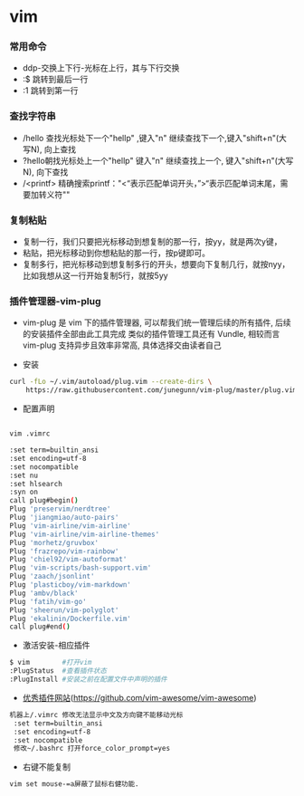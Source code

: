 # vim

### 常用命令

* ddp-交换上下行-光标在上行，其与下行交换
* :$ 跳转到最后一行
* :1 跳转到第一行

### 查找字符串

* /hello 查找光标处下一个"hellp" ,键入"n" 继续查找下一个,键入"shift+n"(大写N), 向上查找
* ?hello朝找光标处上一个"hellp" 键入"n" 继续查找上一个, 键入"shift+n"(大写N), 向下查找
* /\<printf\> 精确搜索printf："<“表示匹配单词开头，”>“表示匹配单词末尾，需要加转义符"\"

### 复制粘贴

* 复制一行，我们只要把光标移动到想复制的那一行，按yy，就是两次y键，
* 粘贴，把光标移动到你想粘贴的那一行，按p键即可。
* 复制多行，把光标移动到想复制多行的开头，想要向下复制几行，就按nyy，比如我想从这一行开始复制5行，就按5yy

### 插件管理器-vim-plug

* vim-plug 是 vim 下的插件管理器, 可以帮我们统一管理后续的所有插件, 后续的安装插件全部由此工具完成
类似的插件管理工具还有 Vundle, 相较而言 vim-plug 支持异步且效率非常高, 具体选择交由读者自己

* 安装

```bash
curl -fLo ~/.vim/autoload/plug.vim --create-dirs \
    https://raw.githubusercontent.com/junegunn/vim-plug/master/plug.vim
```

* 配置声明

```bash

vim .vimrc

:set term=builtin_ansi
:set encoding=utf-8
:set nocompatible
:set nu
:set hlsearch
:syn on
call plug#begin()
Plug 'preservim/nerdtree'
Plug 'jiangmiao/auto-pairs'
Plug 'vim-airline/vim-airline'
Plug 'vim-airline/vim-airline-themes'
Plug 'morhetz/gruvbox'
Plug 'frazrepo/vim-rainbow'
Plug 'chiel92/vim-autoformat'
Plug 'vim-scripts/bash-support.vim'
Plug 'zaach/jsonlint'
Plug 'plasticboy/vim-markdown'
Plug 'ambv/black'
Plug 'fatih/vim-go'
Plug 'sheerun/vim-polyglot'
Plug 'ekalinin/Dockerfile.vim'
call plug#end()
```

* 激活安装-相应插件

```bash
$ vim        #打开vim
:PlugStatus  #查看插件状态
:PlugInstall #安装之前在配置文件中声明的插件
```

* [优秀插件网站](https://vimawesome.com/)(<https://github.com/vim-awesome/vim-awesome>)

```bash
机器上/.vimrc 修改无法显示中文及方向键不能移动光标
 :set term=builtin_ansi
 :set encoding=utf-8
 :set nocompatible
 修改~/.bashrc 打开force_color_prompt=yes
```

* 右键不能复制

```bash
vim set mouse-=a屏蔽了鼠标右健功能.
```
